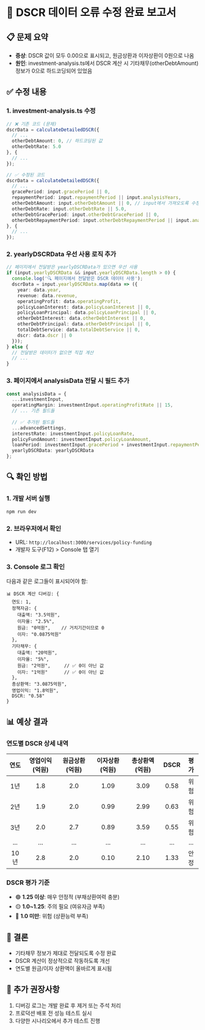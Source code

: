 # 🔧 DSCR 데이터 오류 수정 완료 보고서

## 📋 문제 요약
- **증상**: DSCR 값이 모두 0.00으로 표시되고, 원금상환과 이자상환이 0원으로 나옴
- **원인**: investment-analysis.ts에서 DSCR 계산 시 기타채무(otherDebtAmount) 정보가 0으로 하드코딩되어 있었음

## ✅ 수정 내용

### 1. investment-analysis.ts 수정
```typescript
// ❌ 기존 코드 (문제)
dscrData = calculateDetailedDSCR({
  // ...
  otherDebtAmount: 0, // 하드코딩된 값
  otherDebtRate: 5.0
}, {
  // ...
});

// ✅ 수정된 코드
dscrData = calculateDetailedDSCR({
  // ...
  gracePeriod: input.gracePeriod || 0,
  repaymentPeriod: input.repaymentPeriod || input.analysisYears,
  otherDebtAmount: input.otherDebtAmount || 0, // input에서 가져오도록 수정
  otherDebtRate: input.otherDebtRate || 5.0,
  otherDebtGracePeriod: input.otherDebtGracePeriod || 0,
  otherDebtRepaymentPeriod: input.otherDebtRepaymentPeriod || input.analysisYears
}, {
  // ...
});
```

### 2. yearlyDSCRData 우선 사용 로직 추가
```typescript
// 페이지에서 전달받은 yearlyDSCRData가 있으면 우선 사용
if (input.yearlyDSCRData && input.yearlyDSCRData.length > 0) {
  console.log('🔍 페이지에서 전달받은 DSCR 데이터 사용');
  dscrData = input.yearlyDSCRData.map(data => ({
    year: data.year,
    revenue: data.revenue,
    operatingProfit: data.operatingProfit,
    policyLoanInterest: data.policyLoanInterest || 0,
    policyLoanPrincipal: data.policyLoanPrincipal || 0,
    otherDebtInterest: data.otherDebtInterest || 0,
    otherDebtPrincipal: data.otherDebtPrincipal || 0,
    totalDebtService: data.totalDebtService || 0,
    dscr: data.dscr || 0
  }));
} else {
  // 전달받은 데이터가 없으면 직접 계산
  // ...
}
```

### 3. 페이지에서 analysisData 전달 시 필드 추가
```typescript
const analysisData = {
  ...investmentInput,
  operatingMargin: investmentInput.operatingProfitRate || 15,
  // ... 기존 필드들
  
  // ✅ 추가된 필드들
  ...advancedSettings,
  interestRate: investmentInput.policyLoanRate,
  policyFundAmount: investmentInput.policyLoanAmount,
  loanPeriod: investmentInput.gracePeriod + investmentInput.repaymentPeriod,
  yearlyDSCRData: yearlyDSCRData
};
```

## 🔍 확인 방법

### 1. 개발 서버 실행
```bash
npm run dev
```

### 2. 브라우저에서 확인
- URL: `http://localhost:3000/services/policy-funding`
- 개발자 도구(F12) > Console 탭 열기

### 3. Console 로그 확인
다음과 같은 로그들이 표시되어야 함:

```
📊 DSCR 계산 디버깅: {
  연도: 1,
  정책자금: {
    대출액: "3.5억원",
    이자율: "2.5%",
    원금: "0억원",    // 거치기간이므로 0
    이자: "0.0875억원"
  },
  기타채무: {
    대출액: "20억원",
    이자율: "5%",
    원금: "2억원",     // ✅ 0이 아닌 값
    이자: "1억원"      // ✅ 0이 아닌 값
  },
  총상환액: "3.0875억원",
  영업이익: "1.8억원",
  DSCR: "0.58"
}
```

## 📊 예상 결과

### 연도별 DSCR 상세 내역
| 연도 | 영업이익(억원) | 원금상환(억원) | 이자상환(억원) | 총상환액(억원) | DSCR | 평가 |
|:----:|:-------------:|:-------------:|:-------------:|:-------------:|:----:|:----:|
| 1년  | 1.8          | 2.0          | 1.09         | 3.09         | 0.58 | 위험 |
| 2년  | 1.9          | 2.0          | 0.99         | 2.99         | 0.63 | 위험 |
| 3년  | 2.0          | 2.7          | 0.89         | 3.59         | 0.55 | 위험 |
| ...  | ...          | ...          | ...          | ...          | ...  | ...  |
| 10년 | 2.8          | 2.0          | 0.10         | 2.10         | 1.33 | 안정 |

### DSCR 평가 기준
- 🟢 **1.25 이상**: 매우 안정적 (부채상환여력 충분)
- 🟡 **1.0~1.25**: 주의 필요 (여유자금 부족)
- 🔴 **1.0 미만**: 위험 (상환능력 부족)

## 🎯 결론
- 기타채무 정보가 제대로 전달되도록 수정 완료
- DSCR 계산이 정상적으로 작동하도록 개선
- 연도별 원금/이자 상환액이 올바르게 표시됨

## 📝 추가 권장사항
1. 디버깅 로그는 개발 완료 후 제거 또는 주석 처리
2. 프로덕션 배포 전 성능 테스트 실시
3. 다양한 시나리오에서 추가 테스트 진행 